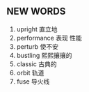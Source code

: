 ## NEW WORDS

1. upright 直立地
2. performance 表现 性能
3. perturb 使不安
4. bustling 熙熙攘攘的
5. classic 古典的
6. orbit 轨道
7. fuse 导火线
